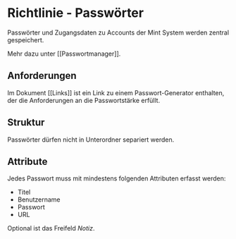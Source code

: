 # Richtlinie - Passwörter
Passwörter und Zugangsdaten zu Accounts der Mint System werden zentral gespeichert.

Mehr dazu unter [[Passwortmanager]].

## Anforderungen

Im Dokument [[Links]] ist ein Link zu einem Passwort-Generator enthalten, der die Anforderungen an die Passwortstärke erfüllt.

## Struktur

Passwörter dürfen nicht in Unterordner separiert werden.

## Attribute

Jedes Passwort muss mit mindestens folgenden Attributen erfasst werden:

* Titel
* Benutzername
* Passwort
* URL

Optional ist das Freifeld *Notiz*.